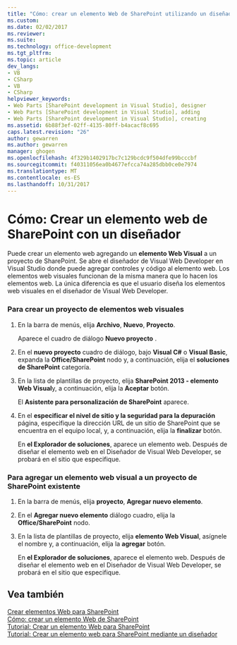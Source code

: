 ```yaml
---
title: "Cómo: crear un elemento Web de SharePoint utilizando un diseñador | Documentos de Microsoft"
ms.custom: 
ms.date: 02/02/2017
ms.reviewer: 
ms.suite: 
ms.technology: office-development
ms.tgt_pltfrm: 
ms.topic: article
dev_langs:
- VB
- CSharp
- VB
- CSharp
helpviewer_keywords:
- Web Parts [SharePoint development in Visual Studio], designer
- Web Parts [SharePoint development in Visual Studio], adding
- Web Parts [SharePoint development in Visual Studio], creating
ms.assetid: 6b88f3ef-02ff-4135-80ff-b4acacf8c695
caps.latest.revision: "26"
author: gewarren
ms.author: gewarren
manager: ghogen
ms.openlocfilehash: 4f329b1402917bc7c129bcdc9f504dfe99bcccbf
ms.sourcegitcommit: f40311056ea0b4677efcca74a285dbb0ce0e7974
ms.translationtype: MT
ms.contentlocale: es-ES
ms.lasthandoff: 10/31/2017
---
```

# <a name="how-to-create-a-sharepoint-web-part-by-using-a-designer"></a>Cómo: Crear un elemento web de SharePoint con un diseñador
  Puede crear un elemento web agregando un **elemento Web Visual** a un proyecto de SharePoint. Se abre el diseñador de Visual Web Developer en Visual Studio donde puede agregar controles y código al elemento web. Los elementos web visuales funcionan de la misma manera que lo hacen los elementos web. La única diferencia es que el usuario diseña los elementos web visuales en el diseñador de Visual Web Developer.  
  
### <a name="to-create-a-project-for-visual-web-parts"></a>Para crear un proyecto de elementos web visuales  
  
1.  En la barra de menús, elija **Archivo**, **Nuevo**, **Proyecto**.  
  
     Aparece el cuadro de diálogo **Nuevo proyecto** .  
  
2.  En el **nuevo proyecto** cuadro de diálogo, bajo **Visual C#** o **Visual Basic**, expanda la **Office/SharePoint** nodo y, a continuación, elija el **soluciones de SharePoint** categoría.  
  
3.  En la lista de plantillas de proyecto, elija **SharePoint 2013 - elemento Web Visual**y, a continuación, elija la **Aceptar** botón.  
  
     El **Asistente para personalización de SharePoint** aparece.  
  
4.  En el **especificar el nivel de sitio y la seguridad para la depuración** página, especifique la dirección URL de un sitio de SharePoint que se encuentra en el equipo local, y, a continuación, elija la **finalizar** botón.  
  
     En **el Explorador de soluciones**, aparece un elemento web. Después de diseñar el elemento web en el Diseñador de Visual Web Developer, se probará en el sitio que especifique.  
  
### <a name="to-add-a-visual-web-part-to-an-existing-sharepoint-project"></a>Para agregar un elemento web visual a un proyecto de SharePoint existente  
  
1.  En la barra de menús, elija **proyecto**, **Agregar nuevo elemento**.  
  
2.  En el **Agregar nuevo elemento** diálogo cuadro, elija la **Office/SharePoint** nodo.  
  
3.  En la lista de plantillas de proyecto, elija **elemento Web Visual**, asígnele el nombre y, a continuación, elija la **agregar** botón.  
  
     En **el Explorador de soluciones**, aparece el elemento web. Después de diseñar el elemento web en el Diseñador de Visual Web Developer, se probará en el sitio que especifique.  
  
## <a name="see-also"></a>Vea también  
 [Crear elementos Web para SharePoint](../sharepoint/creating-web-parts-for-sharepoint.md)   
 [Cómo: crear un elemento Web de SharePoint](../sharepoint/how-to-create-a-sharepoint-web-part.md)   
 [Tutorial: Crear un elemento Web para SharePoint](../sharepoint/walkthrough-creating-a-web-part-for-sharepoint.md)   
 [Tutorial: Crear un elemento web para SharePoint mediante un diseñador](../sharepoint/walkthrough-creating-a-web-part-for-sharepoint-by-using-a-designer.md)  
  
  
